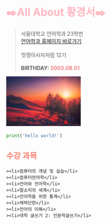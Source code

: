 <!-- <div style='background-color:dodgerblue'> -->
# <span style='color:lightpink'>✒️All About 황경서✒️</span>

> 서울대학교 언어학과 23학번<br>
<a href='https://linguist.snu.ac.kr/'>언어학과 홈페이지 바로가기</a><br><br>
멋쟁이사자처럼 12기<br><br>
**BIRTHDAY: <span style='color:#F08080'>**2003.08.01**</span>**

<img src = './img_gyeongseo/sunset.jpg' width='200'>

```python
print('hello world!')
```

## <span style='color:salmon'>수강 과목</span>

><ul>
    ><li>컴퓨터의 개념 및 실습</li>
    ><li>컴퓨터언어학</li>
    ><li>언어와 언어학</li>
    ><li>말소리의 세계</li>
    ><li>언어학을 위한 통계</li>
    ><li>체력단련</li>
    ><li>언어의 이해</li>
    ><li>대학 글쓰기 2: 인문학글쓰기</li>
></ul>

